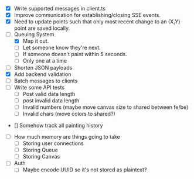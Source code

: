 - [x] Write supported messages in client.ts
- [x] Improve communication for establishing/closing SSE events.  
- [x] Need to update points such that only most recent change to an (X,Y) point are saved locally. 
- [ ] Queuing System
    - [x] Map it out.
    - [ ] Let someone know they're next. 
    - [ ] If someone doesn't paint within 5 seconds. 
    - [ ] Only one at a time
- [ ] Shorten JSON payloads
- [x] Add backend validation
- [ ] Batch messages to clients
- [ ] Write some API tests
    - [ ] Post valid data length
    - [ ] post invalid data length
    - [ ] Invalid numbers (maybe move canvas size to shared between fe/be)
    - [ ] Invalid chars (move colors to shared?)
- [] Somehow track all painting history
- [ ] How much memory are things going to take
    - [ ] Storing user connections 
    - [ ] Storing Queue
    - [ ] Storing Canvas
- [ ] Auth
    - [ ] Maybe encode UUID so it's not stored as plaintext?